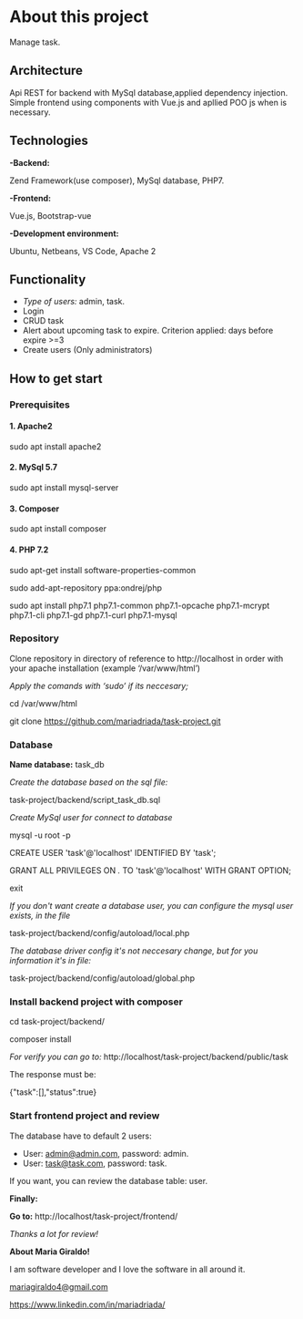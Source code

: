 
# About this project

Manage task. 

##  Architecture

Api REST for backend with MySql database,applied dependency injection.
Simple frontend using components with Vue.js and apllied POO js when is necessary.


## Technologies

**-Backend:** 

Zend Framework(use composer), MySql database, PHP7. 

**-Frontend:** 

Vue.js, Bootstrap-vue

**-Development environment:**

Ubuntu, Netbeans, VS Code, Apache 2


## Functionality

+ *Type of users:* admin, task.
+ Login 
+ CRUD task
+ Alert about upcoming task to expire. Criterion applied:  days before expire >=3
+ Create users (Only administrators)


## **How to get start**

### Prerequisites

#### 1. Apache2

sudo apt install apache2

#### 2. MySql 5.7

sudo apt install mysql-server

#### 3. Composer
sudo apt install composer

#### 4. PHP 7.2

sudo apt-get install software-properties-common

sudo add-apt-repository ppa:ondrej/php

sudo apt install php7.1 php7.1-common php7.1-opcache php7.1-mcrypt php7.1-cli php7.1-gd php7.1-curl php7.1-mysql

### **Repository**

Clone repository in directory of reference to http://localhost in order with your apache installation (example ‘/var/www/html’)

*Apply the comands with ‘sudo’ if its neccesary;*

cd /var/www/html

git clone https://github.com/mariadriada/task-project.git

### **Database**

**Name database:** task_db

*Create the database based on the sql file:*

task-project/backend/script_task_db.sql

*Create MySql user for connect to database*

mysql -u root -p

CREATE USER 'task'@'localhost' IDENTIFIED BY 'task';

GRANT ALL PRIVILEGES ON *.* TO 'task'@'localhost' WITH GRANT OPTION;

exit

*If you don't want create a database user, you can configure the mysql user exists, in the file*

task-project/backend/config/autoload/local.php

*The database driver config it's not neccesary change, but for you information it's in file:*

task-project/backend/config/autoload/global.php

### **Install backend project with composer**

cd task-project/backend/

composer install

*For verify you can go to:*
http://localhost/task-project/backend/public/task

The response must be:

{"task":[],"status":true}

###  **Start frontend project and review**

The database have to default 2 users:

- User: admin@admin.com, password: admin.
- User: task@task.com, password: task.

If you want, you can review the database table: user.

**Finally:**

**Go to:** http://localhost/task-project/frontend/


*Thanks a lot for review!*

**About Maria Giraldo!**

I am software developer and I love the software in all around it.

mariagiraldo4@gmail.com

https://www.linkedin.com/in/mariadriada/


